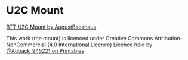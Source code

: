 # U2C Mount

 [BTT U2C Mount by AugustBackhaus](https://www.printables.com/model/804326-btt-u2c-mount/)

 This work (the mount) is licenced under Creative Commons Attribution-NonCommercial (4.0 International Licence) 
 Licence held by [@Auback_945221 on Printables](https://www.printables.com/@Auback_945221)